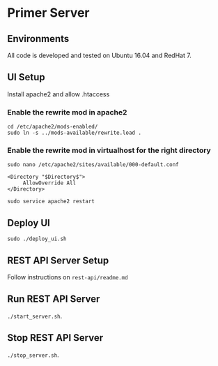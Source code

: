 # Primer Server

## Environments
All code is developed and tested on Ubuntu 16.04 and RedHat 7.

## UI Setup
Install apache2 and allow .htaccess

### Enable the rewrite mod in apache2
```
cd /etc/apache2/mods-enabled/
sudo ln -s ../mods-available/rewrite.load .
```

### Enable the rewrite mod in virtualhost for the right directory
`sudo nano /etc/apache2/sites/available/000-default.conf`

```
<Directory "$Directory$">
     AllowOverride All
</Directory>
```

`sudo service apache2 restart`

## Deploy UI
`sudo ./deploy_ui.sh`

## REST API Server Setup
Follow instructions on `rest-api/readme.md`

## Run REST API Server
`./start_server.sh`.

## Stop REST API Server
`./stop_server.sh`.
